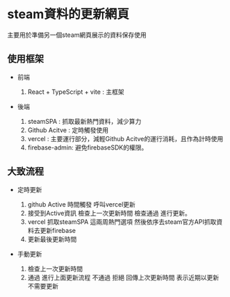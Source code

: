 # steam資料的更新網頁

主要用於準備另一個steam網頁展示的資料保存使用

## 使用框架

- 前端
  1. React + TypeScript + vite : 主框架
  
- 後端
  1. steamSPA : 抓取最新熱門資料，減少算力
  2. Github Acitve : 定時觸發使用
  3. vercel : 主要運行部分，減輕Github Acitve的運行消耗，且作為計時使用
  4. firebase-admin: 避免firebaseSDK的權限。


## 大致流程
- 定時更新
  1. github Active 時間觸發 呼叫vercel更新
  2. 接受到Active資訊 檢查上一次更新時間 檢查通過 進行更新。
  2. vercel 抓取steamSPA 這兩周熱門選項 然後依序去steam官方API抓取資料去更新firebase
  3. 更新最後更新時間

- 手動更新
  1. 檢查上一次更新時間 
  2. 通過 進行上面更新流程 不通過 拒絕 回傳上次更新時間 表示近期以更新 不需要更新


